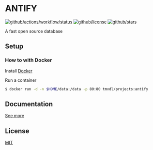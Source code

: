 # ANTIFY

[![github/actions/workflow/status](https://img.shields.io/github/actions/workflow/status/brtmvdl/antify/docker-push.yml)](https://img.shields.io/github/actions/workflow/status/brtmvdl/antify/docker-push.yml) [![github/license](https://img.shields.io/github/license/brtmvdl/antify)](https://img.shields.io/github/license/brtmvdl/antify) [![github/stars](https://img.shields.io/github/stars/brtmvdl/antify?style=social)](https://img.shields.io/github/stars/brtmvdl/antify?style=social)

A fast open source database

## Setup

### How to with Docker

Install [Docker](https://docs.docker.com/get-docker/) 

Run a container

```sh
$ docker run -d -v $HOME/data:/data -p 80:80 tmvdl/projects:antify
```

## Documentation

[See more](./docs/how-to.md)

## License

[MIT](./LICENSE)
